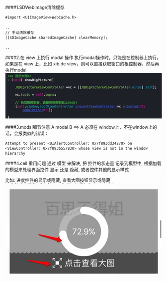 ####1.SDWebImage清除缓存

```objc
#import <UIImageView+WebCache.h>

..
// 手动清除缓存
[[SDImageCache sharedImageCache] clearMemory];

..
```

####2.在 view 上执行 modal 操作
执行modal操作时，只能是在控制器上执行，如果是在 view 上，比如 xib de view，则可以直接获取窗口的根控制器，然后再执行modal
*![显示图片](../images/14-1.jpg)*

####3.modal细节注意
A modal B ==> A 必须在 window上，不在window上的话，会报类似的错误：
```objc
Attempt to present <UIAlertController: 0x7f893dd34270> on <ViewController: 0x7f893b557830> whose view is not in the window hierarchy
```

####4.cell 重用问题
通过 模型 来解决, 把 控件的状态量 记录到模型中, 根据加载的模型来处理界面控件 显示 还是 隐藏, 或者控件其他的显示样式

比如: 进度控件的显示或隐藏, 查看大图按钮显示或隐藏
*![显示图片](../images/14-2.jpg)*
